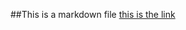 ##This is a markdown file
[this is the link](https://github.com/drsumanthkhadke/datasciencecoursera.git)
